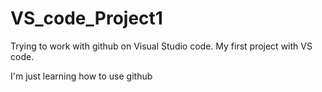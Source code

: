 # VS_code_Project1
Trying to work with github on Visual Studio code. My first project with VS code.

I'm just learning how to use github
